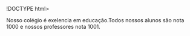 !DOCTYPE html>
<html>
<head>
    <meta charset="UTF-8" />
    <title>1B CCM TEOTÔNIO</title>
</head>
Nosso colégio é exelencia em educação.Todos nossos alunos são nota 1000 e nossos professores nota 1001.
<body>

</body>
</html>
